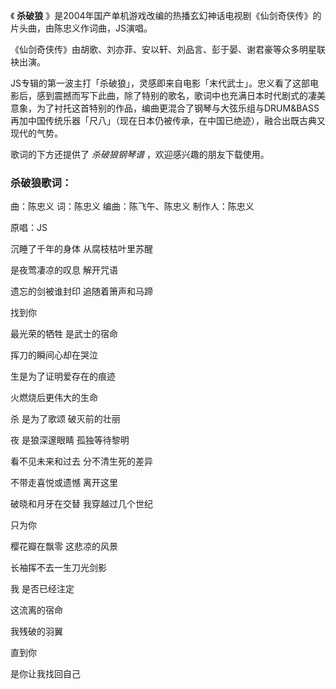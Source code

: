 

《 **杀破狼** 》是2004年国产单机游戏改编的热播玄幻神话电视剧《仙剑奇侠传》的片头曲，由陈忠义作词曲，JS演唱。

《仙剑奇侠传》由胡歌、刘亦菲、安以轩、刘品言、彭于晏、谢君豪等众多明星联袂出演。

JS专辑的第一波主打「杀破狼」，灵感即来自电影「末代武士」。忠义看了这部电影后，感到震撼而写下此曲，除了特别的歌名，歌词中也充满日本时代剧式的凄美意象，为了衬托这首特别的作品，编曲更混合了钢琴与大弦乐组与DRUM&BASS再加中国传统乐器「尺八」（现在日本仍被传承，在中国已绝迹），融合出既古典又现代的气势。

歌词的下方还提供了 _杀破狼钢琴谱_ ，欢迎感兴趣的朋友下载使用。

### 杀破狼歌词：

曲：陈忠义 词：陈忠义 编曲：陈飞午、陈忠义 制作人：陈忠义

原唱：JS

沉睡了千年的身体 从腐枝枯叶里苏醒

是夜莺凄凉的叹息 解开咒语

遗忘的剑被谁封印 追随着箫声和马蹄

找到你

最光荣的牺牲 是武士的宿命

挥刀的瞬间心却在哭泣

生是为了证明爱存在的痕迹

火燃烧后更伟大的生命

杀 是为了歌颂 破灭前的壮丽

夜 是狼深邃眼睛 孤独等待黎明

看不见未来和过去 分不清生死的差异

不带走喜悦或遗憾 离开这里

破晓和月牙在交替 我穿越过几个世纪

只为你

樱花瓣在飘零 这悲凉的风景

长袖挥不去一生刀光剑影

我 是否已经注定

这流离的宿命

我残破的羽翼

直到你

是你让我找回自己

